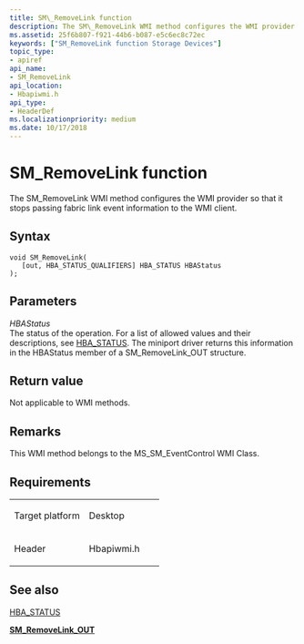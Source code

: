 ```yaml
---
title: SM\_RemoveLink function
description: The SM\_RemoveLink WMI method configures the WMI provider so that it stops passing fabric link event information to the WMI client.
ms.assetid: 25f6b807-f921-44b6-b087-e5c6ec8c72ec
keywords: ["SM_RemoveLink function Storage Devices"]
topic_type:
- apiref
api_name:
- SM_RemoveLink
api_location:
- Hbapiwmi.h
api_type:
- HeaderDef
ms.localizationpriority: medium
ms.date: 10/17/2018
---
```


# SM\_RemoveLink function


The SM\_RemoveLink WMI method configures the WMI provider so that it stops passing fabric link event information to the WMI client.

Syntax
------

```ManagedCPlusPlus
void SM_RemoveLink(
   [out, HBA_STATUS_QUALIFIERS] HBA_STATUS HBAStatus
);
```

Parameters
----------

*HBAStatus*   
The status of the operation. For a list of allowed values and their descriptions, see [HBA\_STATUS](hba-status.md). The miniport driver returns this information in the HBAStatus member of a SM\_RemoveLink\_OUT structure.

Return value
------------

Not applicable to WMI methods.

Remarks
-------

This WMI method belongs to the MS\_SM\_EventControl WMI Class.

Requirements
------------

<table>
<colgroup>
<col width="50%" />
<col width="50%" />
</colgroup>
<tbody>
<tr class="odd">
<td align="left"><p>Target platform</p></td>
<td align="left">Desktop</td>
</tr>
<tr class="even">
<td align="left"><p>Header</p></td>
<td align="left">Hbapiwmi.h</td>
</tr>
</tbody>
</table>

## <span id="see_also"></span>See also


[HBA\_STATUS](hba-status.md)

[**SM\_RemoveLink\_OUT**](https://msdn.microsoft.com/library/windows/hardware/ff566265)

 

 






